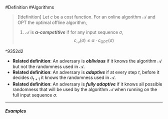 #Definition #Algorithms 

> [!definition]
> Let $c$ be a cost function. For an online algorithm $\mathcal{A}$ and $\text{OPT}$ the optimal offline algorithm, 
> 1. $\mathcal{A}$ is ***$\alpha$-competitive*** if for any input sequence $\sigma$, $$c_{\mathcal{A}}(\sigma)\leq \alpha \cdot  c_{\text{OPT}}(\sigma)$$

^9352d2
- **Related definition**: An adversary is ***oblivious*** if it knows the algorithm $\mathcal{A}$ but not the randomness used in $\mathcal{A}$.
- **Related definition**: An adversary is ***adaptive*** if at every step $t$, before it decides $\sigma_{t+1}$ it knows the randomness used in $\mathcal{A}$.
- **Related definition**: An adversary is ***fully adaptive*** if it knows all possible randomness that will be used by the algorithm $\mathcal{A}$ when running on the full input sequence $\sigma$.
---
##### Examples
